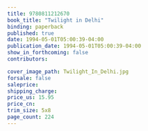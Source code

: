 ```yaml
---
title: 9780811212670
book_title: "Twilight in Delhi"
binding: paperback
published: true
date: 1994-05-01T05:00:39-04:00
publication_date: 1994-05-01T05:00:39-04:00
show_in_forthcoming: false
contributors:

cover_image_path: Twilight_In_Delhi.jpg
forsale: false
saleprice:
shipping_charge:
price_us: 15.95
price_cn:
trim_size: 5x8
page_count: 224
---
```


